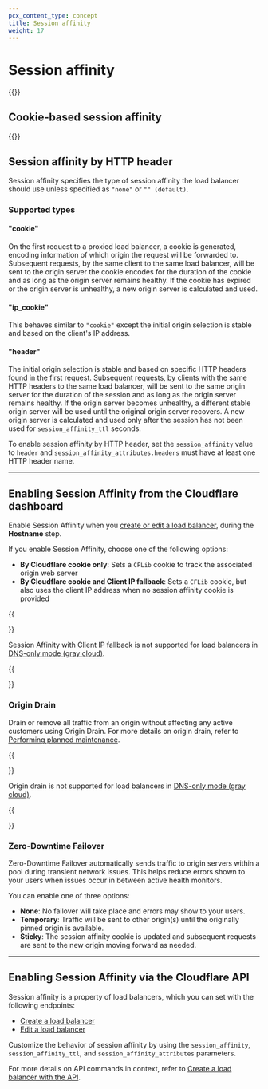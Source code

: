 ```yaml
---
pcx_content_type: concept
title: Session affinity
weight: 17
---
```


# Session affinity

{{<render file="_session-affinity-definition.md">}}

## Cookie-based session affinity

{{<render file="_session-affinity-process.md">}}

## Session affinity by HTTP header

Session affinity specifies the type of session affinity the load balancer should use unless specified as `"none"` or `"" (default)`.

### Supported types

#### "cookie"

On the first request to a proxied load balancer, a cookie is generated, encoding information of which origin the request will be forwarded to. Subsequent requests, by the same client to the same load balancer, will be sent to the origin server the cookie encodes for the duration of the cookie and as long as the origin server remains healthy. If the cookie has expired or the origin server is unhealthy, a new origin server is calculated and used.

#### "ip_cookie"

This behaves similar to `"cookie"` except the initial origin selection is stable and based on the client's IP address.

#### "header"

The initial origin selection is stable and based on specific HTTP headers found in the first request. Subsequent requests, by clients with the same HTTP headers to the same load balancer, will be sent to the same origin server for the duration of the session and as long as the origin server remains healthy. If the origin server becomes unhealthy, a different stable origin server will be used until the original origin server recovers. A new origin server is calculated and used only after the session has not been used for `session_affinity_ttl` seconds.

To enable session affinity by HTTP header, set the `session_affinity` value to `header` and `session_affinity_attributes.headers` must have at least one HTTP header name.

---

## Enabling Session Affinity from the Cloudflare dashboard

Enable Session Affinity when you [create or edit a load balancer](/load-balancing/how-to/create-load-balancer/), during the **Hostname** step.

If you enable Session Affinity, choose one of the following options:

- **By Cloudflare cookie only**: Sets a `CFLib` cookie to track the associated origin web server
- **By Cloudflare cookie and Client IP fallback**: Sets a `CFLib` cookie, but also uses the client IP address when no session affinity cookie is provided

{{<Aside type="warning" header="Important">}}

Session Affinity with Client IP fallback is not supported for load balancers in [DNS-only mode (gray cloud)](/load-balancing/understand-basics/proxy-modes/).

{{</Aside>}}

### Origin Drain

Drain or remove all traffic from an origin without affecting any active customers using Origin Drain. For more details on origin drain, refer to [Performing planned maintenance](/load-balancing/additional-options/planned-maintenance/#gradual-rotation).

{{<Aside type="warning" header="Important">}}

Origin drain is not supported for load balancers in [DNS-only mode (gray cloud)](/load-balancing/understand-basics/proxy-modes/).

{{</Aside>}}

### Zero-Downtime Failover

Zero-Downtime Failover automatically sends traffic to origin servers within a pool during transient network issues. This helps reduce errors shown to your users when issues occur in between active health monitors. 

You can enable one of three options:

- **None**: No failover will take place and errors may show to your users.
- **Temporary**: Traffic will be sent to other origin(s) until the originally pinned origin is available.
- **Sticky**: The session affinity cookie is updated and subsequent requests are sent to the new origin moving forward as needed.

---

## Enabling Session Affinity via the Cloudflare API

Session affinity is a property of load balancers, which you can set with the following endpoints:

- [Create a load balancer](/api/operations/load-balancers-create-load-balancer)
- [Edit a load balancer](/api/operations/load-balancers-update-load-balancer)

Customize the behavior of session affinity by using the `session_affinity`, `session_affinity_ttl`, and `session_affinity_attributes` parameters.

For more details on API commands in context, refer to [Create a load balancer with the API](/load-balancing/how-to/create-load-balancer/).
